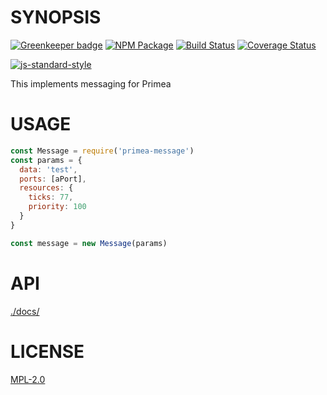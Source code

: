 # SYNOPSIS 

[![Greenkeeper badge](https://badges.greenkeeper.io/primea/js-primea-message.svg)](https://greenkeeper.io/)
[![NPM Package](https://img.shields.io/npm/v/primea-message.svg?style=flat-square)](https://www.npmjs.org/package/primea-message)
[![Build Status](https://img.shields.io/travis/primea/js-primea-message.svg?branch=master&style=flat-square)](https://travis-ci.org/primea/js-primea-message)
[![Coverage Status](https://img.shields.io/coveralls/primea/js-primea-message.svg?style=flat-square)](https://coveralls.io/r/primea/js-primea-message)

[![js-standard-style](https://cdn.rawgit.com/feross/standard/master/badge.svg)](https://github.com/feross/standard)  

This implements messaging for Primea

# USAGE
```javascript
const Message = require('primea-message')
const params = {
  data: 'test',
  ports: [aPort],
  resources: {
    ticks: 77,
    priority: 100
  }
}

const message = new Message(params)

```

# API
[./docs/](./API.md)

# LICENSE
[MPL-2.0](https://tldrlegal.com/license/mozilla-public-license-2.0-(mpl-2))
